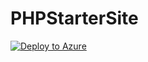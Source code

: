 # PHPStarterSite
[![Deploy to Azure](http://azuredeploy.net/deploybutton.png)](https://azuredeploy.net/)
